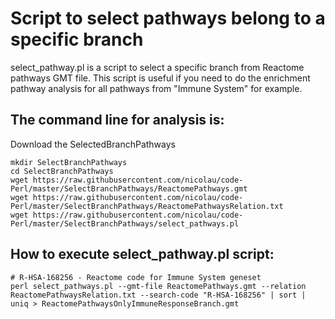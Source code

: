 # Script to select pathways belong to a specific branch
select_pathway.pl is a script to select a specific branch from Reactome pathways GMT file. This script is useful if you need to do the enrichment pathway analysis for all pathways from "Immune System" for example.

## The command line for analysis is:

Download the SelectedBranchPathways
```
mkdir SelectBranchPathways
cd SelectBranchPathways
wget https://raw.githubusercontent.com/nicolau/code-Perl/master/SelectBranchPathways/ReactomePathways.gmt
wget https://raw.githubusercontent.com/nicolau/code-Perl/master/SelectBranchPathways/ReactomePathwaysRelation.txt
wget https://raw.githubusercontent.com/nicolau/code-Perl/master/SelectBranchPathways/select_pathways.pl
```

## How to execute select_pathway.pl script:
```
# R-HSA-168256 - Reactome code for Immune System geneset
perl select_pathways.pl --gmt-file ReactomePathways.gmt --relation ReactomePathwaysRelation.txt --search-code "R-HSA-168256" | sort | uniq > ReactomePathwaysOnlyImmuneResponseBranch.gmt
```
